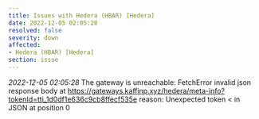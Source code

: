 ```yaml
---
title: Issues with Hedera (HBAR) [Hedera]
date: 2022-12-05 02:05:28
resolved: false
severity: down
affected:
- Hedera (HBAR) [Hedera]
section: issue
---
```


*2022-12-05 02:05:28* The gateway is unreachable: FetchError invalid json response body at https://gateways.kaffinp.xyz/hedera/meta-info?tokenId=tti_1d0df1e636c9cb8ffecf535e reason: Unexpected token < in JSON at position 0